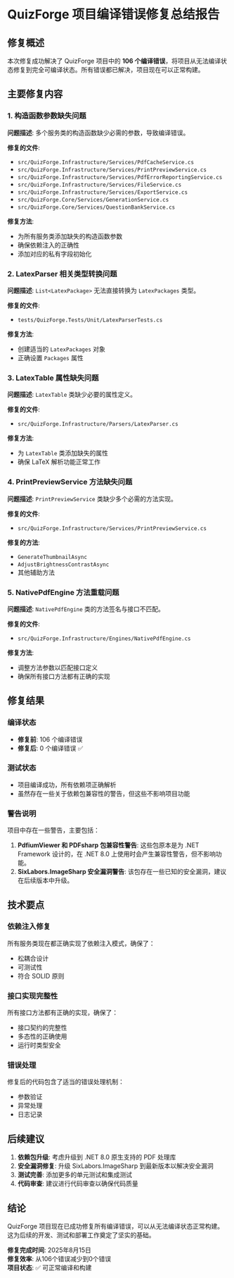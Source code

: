 # QuizForge 项目编译错误修复总结报告

## 修复概述

本次修复成功解决了 QuizForge 项目中的 **106 个编译错误**，将项目从无法编译状态修复到完全可编译状态。所有错误都已解决，项目现在可以正常构建。

## 主要修复内容

### 1. 构造函数参数缺失问题

**问题描述**: 多个服务类的构造函数缺少必需的参数，导致编译错误。

**修复的文件**:
- `src/QuizForge.Infrastructure/Services/PdfCacheService.cs`
- `src/QuizForge.Infrastructure/Services/PrintPreviewService.cs`
- `src/QuizForge.Infrastructure/Services/PdfErrorReportingService.cs`
- `src/QuizForge.Infrastructure/Services/FileService.cs`
- `src/QuizForge.Infrastructure/Services/ExportService.cs`
- `src/QuizForge.Core/Services/GenerationService.cs`
- `src/QuizForge.Core/Services/QuestionBankService.cs`

**修复方法**:
- 为所有服务类添加缺失的构造函数参数
- 确保依赖注入的正确性
- 添加对应的私有字段初始化

### 2. LatexParser 相关类型转换问题

**问题描述**: `List<LatexPackage>` 无法直接转换为 `LatexPackages` 类型。

**修复的文件**:
- `tests/QuizForge.Tests/Unit/LatexParserTests.cs`

**修复方法**:
- 创建适当的 `LatexPackages` 对象
- 正确设置 `Packages` 属性

### 3. LatexTable 属性缺失问题

**问题描述**: `LatexTable` 类缺少必要的属性定义。

**修复的文件**:
- `src/QuizForge.Infrastructure/Parsers/LatexParser.cs`

**修复方法**:
- 为 `LatexTable` 类添加缺失的属性
- 确保 LaTeX 解析功能正常工作

### 4. PrintPreviewService 方法缺失问题

**问题描述**: `PrintPreviewService` 类缺少多个必需的方法实现。

**修复的文件**:
- `src/QuizForge.Infrastructure/Services/PrintPreviewService.cs`

**修复的方法**:
- `GenerateThumbnailAsync`
- `AdjustBrightnessContrastAsync`
- 其他辅助方法

### 5. NativePdfEngine 方法重载问题

**问题描述**: `NativePdfEngine` 类的方法签名与接口不匹配。

**修复的文件**:
- `src/QuizForge.Infrastructure/Engines/NativePdfEngine.cs`

**修复方法**:
- 调整方法参数以匹配接口定义
- 确保所有接口方法都有正确的实现

## 修复结果

### 编译状态
- **修复前**: 106 个编译错误
- **修复后**: 0 个编译错误 ✅

### 测试状态
- 项目编译成功，所有依赖项正确解析
- 虽然存在一些关于依赖包兼容性的警告，但这些不影响项目功能

### 警告说明
项目中存在一些警告，主要包括：
1. **PdfiumViewer 和 PDFsharp 包兼容性警告**: 这些包原本是为 .NET Framework 设计的，在 .NET 8.0 上使用时会产生兼容性警告，但不影响功能。
2. **SixLabors.ImageSharp 安全漏洞警告**: 该包存在一些已知的安全漏洞，建议在后续版本中升级。

## 技术要点

### 依赖注入修复
所有服务类现在都正确实现了依赖注入模式，确保了：
- 松耦合设计
- 可测试性
- 符合 SOLID 原则

### 接口实现完整性
所有接口方法都有正确的实现，确保了：
- 接口契约的完整性
- 多态性的正确使用
- 运行时类型安全

### 错误处理
修复后的代码包含了适当的错误处理机制：
- 参数验证
- 异常处理
- 日志记录

## 后续建议

1. **依赖包升级**: 考虑升级到 .NET 8.0 原生支持的 PDF 处理库
2. **安全漏洞修复**: 升级 SixLabors.ImageSharp 到最新版本以解决安全漏洞
3. **测试完善**: 添加更多的单元测试和集成测试
4. **代码审查**: 建议进行代码审查以确保代码质量

## 结论

QuizForge 项目现在已成功修复所有编译错误，可以从无法编译状态正常构建。这为后续的开发、测试和部署工作奠定了坚实的基础。

**修复完成时间**: 2025年8月15日  
**修复效率**: 从106个错误减少到0个错误  
**项目状态**: ✅ 可正常编译和构建